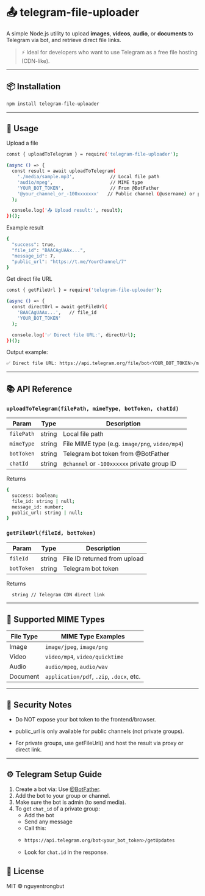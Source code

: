 # 📤 telegram-file-uploader

A simple Node.js utility to upload **images**, **videos**, **audio**, or **documents** to Telegram via bot, and retrieve direct file links.

> ⚡ Ideal for developers who want to use Telegram as a free file hosting (CDN-like).

---

## 📦 Installation

```bash
npm install telegram-file-uploader
```

---

## 🚀 Usage

Upload a file

```bash
const { uploadToTelegram } = require('telegram-file-uploader');

(async () => {
  const result = await uploadToTelegram(
    './media/sample.mp3',             // Local file path
    'audio/mpeg',                     // MIME type
    'YOUR_BOT_TOKEN',                 // From @BotFather
    '@your_channel_or_-100xxxxxxx'   // Public channel (@username) or private group ID
  );

  console.log('📤 Upload result:', result);
})();

```

Example result

```bash
{
  "success": true,
  "file_id": "BAACAgUAAx...",
  "message_id": 7,
  "public_url": "https://t.me/YourChannel/7"
}
```

Get direct file URL

```bash
const { getFileUrl } = require('telegram-file-uploader');

(async () => {
  const directUrl = await getFileUrl(
    'BAACAgUAAx...',   // file_id
    'YOUR_BOT_TOKEN'
  );

  console.log('✅ Direct file URL:', directUrl);
})();
```

Output example:

```bash
✅ Direct file URL: https://api.telegram.org/file/bot<YOUR_BOT_TOKEN>/music/file_2.mp3
```

---

## 📚 API Reference
### `uploadToTelegram(filePath, mimeType, botToken, chatId)`
| Param      | Type   | Description                                    |
| ---------- | ------ | ---------------------------------------------- |
| `filePath` | string | Local file path                                |
| `mimeType` | string | File MIME type (e.g. `image/png`, `video/mp4`) |
| `botToken` | string | Telegram bot token from @BotFather             |
| `chatId`   | string | `@channel` or `-100xxxxxx` private group ID    |

Returns

```bash
{
  success: boolean;
  file_id: string | null;
  message_id: number;
  public_url: string | null;
}
```

### `getFileUrl(fileId, botToken)`
| Param      | Type   | Description                  |
| ---------- | ------ | ---------------------------- |
| `fileId`   | string | File ID returned from upload |
| `botToken` | string | Telegram bot token           |

Returns

```bash
  string // Telegram CDN direct link
```

---

## 🧱 Supported MIME Types

| File Type | MIME Type Examples                       |
| --------- | ---------------------------------------- |
| Image     | `image/jpeg`, `image/png`                |
| Video     | `video/mp4`, `video/quicktime`           |
| Audio     | `audio/mpeg`, `audio/wav`                |
| Document  | `application/pdf`, `.zip`, `.docx`, etc. |

---

## 🔐 Security Notes

- Do NOT expose your bot token to the frontend/browser.

- public_url is only available for public channels (not private groups).

- For private groups, use getFileUrl() and host the result via proxy or direct link.

---

## ⚙️ Telegram Setup Guide
1. Create a bot via: Use [@BotFather](https://t.me/botfather).
2. Add the bot to your group or channel.
3. Make sure the bot is admin (to send media).
4. To get `chat_id` of a private group:
    - Add the bot
    - Send any message
    - Call this:
    - ```bash
      https://api.telegram.org/bot<your_bot_token>/getUpdates
      ```
    - Look for `chat.id` in the response.

## 🪪 License
MIT © nguyentrongbut